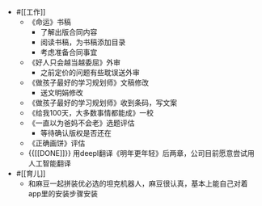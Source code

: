 - #[[工作]]
    - 《命运》书稿
        - 了解出版合同内容
        - 阅读书稿，为书稿添加目录
        - 考虑准备合同事宜
    - 《好人只会越当越委屈》外审
        - 之前定价的问题有些耽误送外审
    - 《做孩子最好的学习规划师》文稿修改
        - 送文明娟修改
    - 《做孩子最好的学习规划师》收到条码，写文案
    - 《给我100天，大多数事情都能成》一校
    - 《一直以为爸妈不会老》选题评估
        - 等待确认版权是否还在
    - 《正确画饼》评估
    - {{[[DONE]]}} 用deepl翻译《明年更年轻》后两章，公司目前愿意尝试用人工智能翻译
- #[[育儿]]
    - 和麻豆一起拼装优必选的坦克机器人，麻豆很认真，基本上能自己对着app里的安装步骤安装
